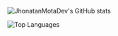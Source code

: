 ![JhonatanMotaDev's GitHub stats](https://github-readme-stats.vercel.app/api?username=JhonatanMotaDev&theme=dracula)

![Top Languages](https://github-readme-stats.vercel.app/api/top-langs/?username=JhonatanMotaDev&theme=dracula&layout=compact)
